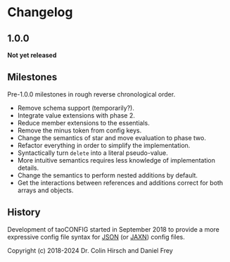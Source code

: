 # Changelog

## 1.0.0

**Not yet released**

## Milestones

Pre-1.0.0 milestones in rough reverse chronological order.

* Remove schema support (temporarily?).
* Integrate value extensions with phase 2.
* Reduce member extensions to the essentials.
* Remove the minus token from config keys.
* Change the semantics of star and move evaluation to phase two.
* Refactor everything in order to simplify the implementation.
* Syntactically turn `delete` into a literal pseudo-value.
* More intuitive semantics requires less knowledge of implementation details.
* Change the semantics to perform nested additions by default.
* Get the interactions between references and additions correct for both arrays and objects.

## History

Development of taoCONFIG started in September 2018 to provide a more expressive config file syntax for [JSON] (or [JAXN]) config files.



Copyright (c) 2018-2024 Dr. Colin Hirsch and Daniel Frey

[JAXN]: https://github.com/stand-art/jaxn
[JSON]: https://tools.ietf.org/html/rfc8259
